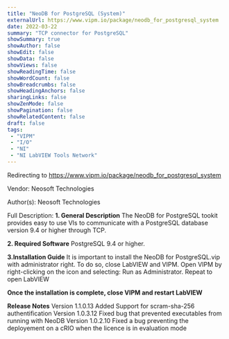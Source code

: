 ```yaml
---
title: "NeoDB for PostgreSQL (System)"
externalUrl: https://www.vipm.io/package/neodb_for_postgresql_system
date: 2022-03-22
summary: "TCP connector for PostgreSQL"
showSummary: true
showAuthor: false
showEdit: false
showData: false
showViews: false
showReadingTime: false
showWordCount: false
showBreadcrumbs: false
showHeadingAnchors: false
sharingLinks: false
showZenMode: false
showPagination: false
showRelatedContent: false
draft: false
tags:
 - "VIPM"
 - "I/O"
 - "NI"
 - "NI LabVIEW Tools Network"
---
```


Redirecting to https://www.vipm.io/package/neodb_for_postgresql_system

Vendor: Neosoft Technologies

Author(s): Neosoft Technologies
 
Full Description:
**1. General Description**
The NeoDB for PostgreSQL tookit provides easy to use VIs to communicate with a PostgreSQL database version 9.4 or higher through TCP. 

**2. Required Software**
PostgreSQL 9.4 or higher.

**3.Installation Guide**
It is important to install the NeoDB for PostgreSQL.vip with administrator right. To do so, close LabVIEW and VIPM. Open VIPM by right-clicking on the icon and selecting: Run as Administrator. Repeat to open LabVIEW

**Once the installation is complete, close VIPM and restart LabVIEW**

**Release Notes**
Version 1.1.0.13
Added Support for scram-sha-256 authentification
Version 1.0.3.12
Fixed bug that prevented executables from running with NeoDB 
Version 1.0.2.10
Fixed a bug preventing the deployement on a cRIO when the licence is in evaluation mode